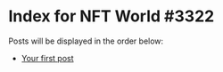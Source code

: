 # Index for NFT World #3322
Posts will be displayed in the order below:

- [Your first post](./001-first.md)

